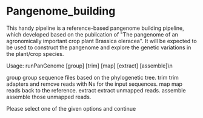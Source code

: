 # Pangenome_building

This handy pipeline is a reference-based pangenome building pipeline, which developed based on the publication of "The pangenome of an agronomically important crop plant Brassica oleracea". It will be expected to be used to construct the pangenome and explore the genetic variations in the plant/crop species.

Usage: runPanGenome [group] [trim] [map] [extract] [assemble]\n

group      group sequence files based on the phylogenetic tree.
trim       trim adapters and remove reads with Ns for the input sequences.
map        map reads back to the reference.
extract    extract unmapped reads.
assemble   assemble those unmapped reads.

Please select one of the given options and continue
